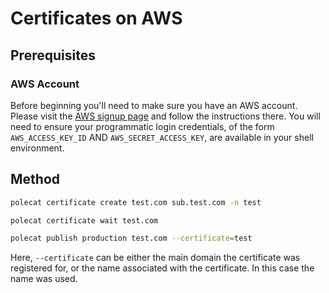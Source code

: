 # Certificates on AWS

## Prerequisites

### AWS Account

Before beginning you'll need to make sure you have an AWS
account. Please visit the [AWS signup
page](https://portal.aws.amazon.com/billing/signup#/start) and follow
the instructions there. You will need to ensure your programmatic
login credentials, of the form `AWS_ACCESS_KEY_ID` AND
`AWS_SECRET_ACCESS_KEY`, are available in your shell environment.

## Method

```bash
polecat certificate create test.com sub.test.com -n test
```

```bash
polecat certificate wait test.com
```

```bash
polecat publish production test.com --certificate=test
```

Here, `--certificate` can be either the main domain the certificate
was registered for, or the name associated with the certificate. In
this case the name was used.
